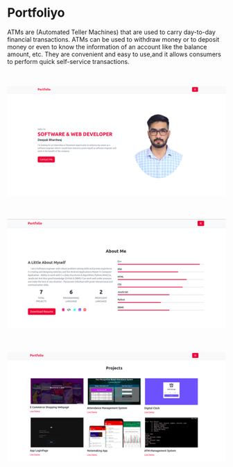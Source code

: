 # Portfoliyo
ATMs are (Automated Teller Machines) that are used to carry day-to-day financial transactions. ATMs can be used to withdraw money or to deposit money or even to know the information of an account like the balance amount, etc. They are convenient and easy to use,and  it allows consumers to perform quick self-service transactions.

 <br><br>
[![MasterHead](Profile.png)]()
 <br><br>
 <br><br>
[![MasterHead](Profile1.png)]()
 <br><br>
 <br><br>
[![MasterHead](Projects.png)]()
 <br><br>
